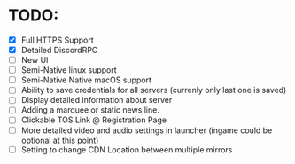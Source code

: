 # TODO:

- [x] Full HTTPS Support
- [x] Detailed DiscordRPC
- [ ] New UI
- [ ] Semi-Native linux support
- [ ] Semi-Native Native macOS support
- [ ] Ability to save credentials for all servers (currenly only last one is saved)
- [ ] Display detailed information about server
- [ ] Adding a marquee or static news line.
- [ ] Clickable TOS Link @ Registration Page
- [ ] More detailed video and audio settings in launcher (ingame could be optional at this point)
- [ ] Setting to change CDN Location between multiple mirrors
